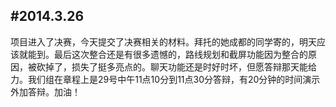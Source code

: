 ﻿#2014.3.26 
----------------------------------
  项目进入了决赛，今天提交了决赛相关的材料。拜托的她成都的同学寄的，明天应该就能到。最后这次整合还是有很多遗憾的，路线规划和截屏功能因为整合的原因，被砍掉了，损失了挺多亮点的。聊天功能还是时好时坏，但愿答辩那天能给力。我们组在章程上是29号中午11点10分到11点30分答辩，有20分钟的时间演示外加答辩。加油！